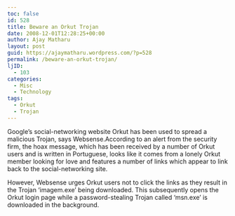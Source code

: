 ```yaml
---
toc: false
id: 528
title: Beware an Orkut Trojan
date: 2008-12-01T12:28:25+00:00
author: Ajay Matharu
layout: post
guid: https://ajaymatharu.wordpress.com/?p=528
permalink: /beware-an-orkut-trojan/
ljID:
  - 103
categories:
  - Misc
  - Technology
tags:
  - Orkut
  - Trojan
---
```

Google&#8217;s social-networking website Orkut has been used to spread a malicious Trojan, says Websense.According to an alert from the security firm, the hoax message, which has been received by a number of Orkut users and is written in Portuguese, looks like it comes from a lonely Orkut member looking for love and features a number of links which appear to link back to the social-networking site.

However, Websense urges Orkut users not to click the links as they result in the Trojan &#8216;imagem.exe&#8217; being downloaded. This subsequently opens the Orkut login page while a password-stealing Trojan called &#8216;msn.exe&#8217; is downloaded in the background.

